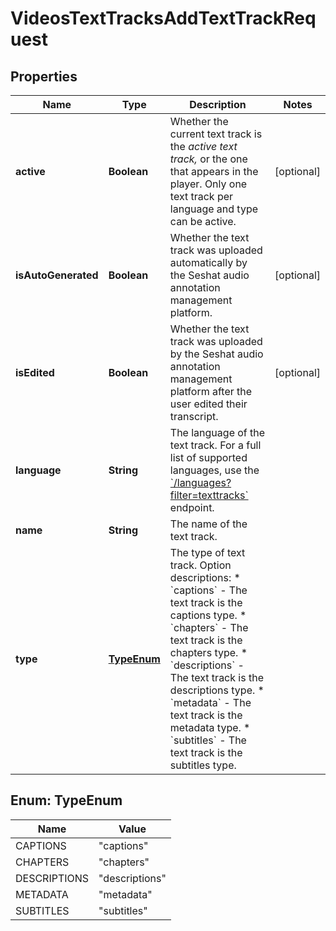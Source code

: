 

# VideosTextTracksAddTextTrackRequest


## Properties

| Name | Type | Description | Notes |
|------------ | ------------- | ------------- | -------------|
|**active** | **Boolean** | Whether the current text track is the *active text track,* or the one that appears in the player. Only one text track per language and type can be active. |  [optional] |
|**isAutoGenerated** | **Boolean** | Whether the text track was uploaded automatically by the Seshat audio annotation management platform. |  [optional] |
|**isEdited** | **Boolean** | Whether the text track was uploaded by the Seshat audio annotation management platform after the user edited their transcript. |  [optional] |
|**language** | **String** | The language of the text track. For a full list of supported languages, use the [&#x60;/languages?filter&#x3D;texttracks&#x60;](https://developer.vimeo.com/api/reference/videos#get_languages) endpoint. |  |
|**name** | **String** | The name of the text track. |  |
|**type** | [**TypeEnum**](#TypeEnum) | The type of text track.  Option descriptions:  * &#x60;captions&#x60; - The text track is the captions type.  * &#x60;chapters&#x60; - The text track is the chapters type.  * &#x60;descriptions&#x60; - The text track is the descriptions type.  * &#x60;metadata&#x60; - The text track is the metadata type.  * &#x60;subtitles&#x60; - The text track is the subtitles type.  |  |



## Enum: TypeEnum

| Name | Value |
|---- | -----|
| CAPTIONS | &quot;captions&quot; |
| CHAPTERS | &quot;chapters&quot; |
| DESCRIPTIONS | &quot;descriptions&quot; |
| METADATA | &quot;metadata&quot; |
| SUBTITLES | &quot;subtitles&quot; |




